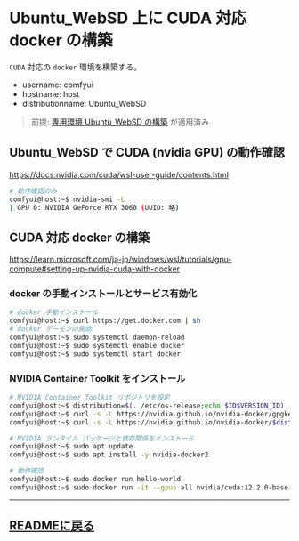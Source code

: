 # Ubuntu_WebSD 上に CUDA 対応 docker の構築 
`CUDA` 対応の `docker` 環境を構築する。
- username: comfyui
- hostname: host
- distributionname: Ubuntu_WebSD
> 前提: [専用環境 Ubuntu_WebSD の構築](ubuntu_websd.md) が適用済み

## Ubuntu_WebSD で CUDA (nvidia GPU) の動作確認
https://docs.nvidia.com/cuda/wsl-user-guide/contents.html

~~~sh
# 動作確認のみ
comfyui@host:~$ nvidia-smi -L
| GPU 0: NVIDIA GeForce RTX 3060 (UUID: 略)
~~~

## CUDA 対応 docker の構築
https://learn.microsoft.com/ja-jp/windows/wsl/tutorials/gpu-compute#setting-up-nvidia-cuda-with-docker

### docker の手動インストールとサービス有効化
~~~sh
# docker 手動インストール
comfyui@host:~$ curl https://get.docker.com | sh
# docker デーモンの開始
comfyui@host:~$ sudo systemctl daemon-reload
comfyui@host:~$ sudo systemctl enable docker
comfyui@host:~$ sudo systemctl start docker
~~~

### NVIDIA Container Toolkit をインストール
~~~sh
# NVIDIA Container Toolkit リポジトリを設定
comfyui@host:~$ distribution=$(. /etc/os-release;echo $ID$VERSION_ID)
comfyui@host:~$ curl -s -L https://nvidia.github.io/nvidia-docker/gpgkey | sudo gpg --dearmor -o /usr/share/keyrings/nvidia-docker-keyring.gpg
comfyui@host:~$ curl -s -L https://nvidia.github.io/nvidia-docker/$distribution/nvidia-docker.list | sed 's#deb https://#deb [signed-by=/usr/share/keyrings/nvidia-docker-keyring.gpg] https://#g' | sudo tee /etc/apt/sources.list.d/nvidia-docker.list
~~~
~~~sh
# NVIDIA ランタイム パッケージと依存関係をインストール
comfyui@host:~$ sudo apt update
comfyui@host:~$ sudo apt install -y nvidia-docker2
~~~
~~~sh
# 動作確認
comfyui@host:~$ sudo docker run hello-world
comfyui@host:~$ sudo docker run -it --gpus all nvidia/cuda:12.2.0-base-ubuntu22.04 nvidia-smi
~~~
---
[READMEに戻る](../README.md)
---